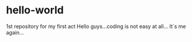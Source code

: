 # hello-world
1st repository for my first act
Hello guys...coding is not easy at all...
It´s me again...
